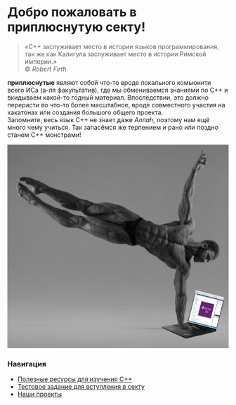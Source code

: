 # Добро пожаловать в приплюснутую секту!
> «C++ заслуживает место в истории языков программирования,\
так же как Калигула заслуживает место в истории Римской империи.»\
© *Robert Firth*

**приплюснутые** являют собой что-то вроде локального комьюнити всего ИСа (а-ля факультатив), где мы обмениваемся знаниями по С++ и вкидываем какой-то годный материал. Впоследствии, это должно перерасти во что-то более масштабное, вроде совместного участия на хакатонах или создания большого общего проекта.\
Запомните, весь язык С++ не знает даже *Аллаh*, поэтому нам ещё много чему учиться. Так запасёмся же терпением и рано или поздно станем C++ монстрами!

![chad.jpg](https://github.com/CodingPenguinParty/kernel/blob/master/images/chad.jpg)

### Навигация

- [Полезные ресурсы для изучения C++](https://github.com/CodingPenguinParty/kernel/blob/master/useful_resources.md)
- [Тестовое задание для вступления в секту](https://github.com/CodingPenguinParty/kernel/blob/master/test_assignment.md)
- [Наши проекты](https://github.com/CodingPenguinParty/kernel/tree/master/our_projects)
